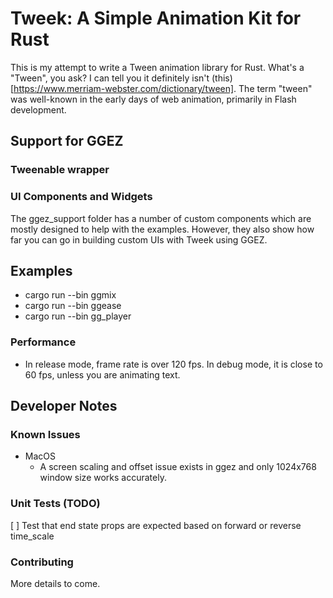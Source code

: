 # Tweek: A Simple Animation Kit for Rust

This is my attempt to write a Tween animation library for Rust. What's a "Tween", you ask? I can tell you it definitely isn't (this)[https://www.merriam-webster.com/dictionary/tween]. The term "tween" was well-known in the early days of web animation, primarily in Flash development. 



## Support for GGEZ


### Tweenable wrapper



### UI Components and Widgets

The ggez_support folder has a number of custom components which are mostly designed to help with the examples. However, they also show how far you can go in building custom UIs with Tweek using GGEZ.



## Examples



* cargo run --bin ggmix
* cargo run --bin ggease
* cargo run --bin gg_player

### Performance

* In release mode, frame rate is over 120 fps. In debug mode, it is close to 60 fps, unless you are animating text.



## Developer Notes


### Known Issues

* MacOS
  * A screen scaling and offset issue exists in ggez and only 1024x768 window size works accurately.
	
### Unit Tests (TODO)	
	
[ ] Test that end state props are expected based on forward or reverse time_scale
	
### Contributing

More details to come.	